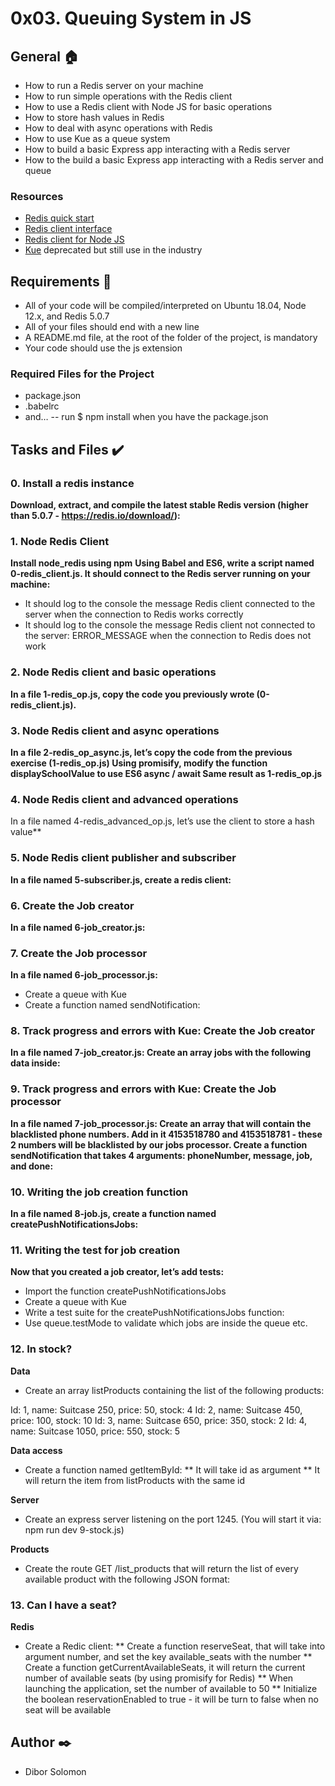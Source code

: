 # 0x03. Queuing System in JS

## General :house:
* How to run a Redis server on your machine
* How to run simple operations with the Redis client
* How to use a Redis client with Node JS for basic operations
* How to store hash values in Redis
* How to deal with async operations with Redis
* How to use Kue as a queue system
* How to build a basic Express app interacting with a Redis server
* How to the build a basic Express app interacting with a Redis server and queue
### Resources
* [Redis quick start](https://redis.io/docs/getting-started/)
* [Redis client interface](https://redis.io/docs/manual/cli/)
* [Redis client for Node JS](https://github.com/redis/node-redis)
* [Kue](https://github.com/Automattic/kue) deprecated but still use in the industry

## Requirements :page_with_curl:
* All of your code will be compiled/interpreted on Ubuntu 18.04, Node 12.x, and Redis 5.0.7
* All of your files should end with a new line
* A README.md file, at the root of the folder of the project, is mandatory
* Your code should use the js extension
### Required Files for the Project
* package.json
* .babelrc
* and…
-- run $ npm install when you have the package.json

## Tasks and Files :heavy_check_mark:
### 0. Install a redis instance
**Download, extract, and compile the latest stable Redis version (higher than 5.0.7 - https://redis.io/download/):**

### 1. Node Redis Client
**Install node_redis using npm**
**Using Babel and ES6, write a script named 0-redis_client.js. It should connect to the Redis server running on your machine:**
- It should log to the console the message Redis client connected to the server when the connection to Redis works correctly
- It should log to the console the message Redis client not connected to the server: ERROR_MESSAGE when the connection to Redis does not work

### 2. Node Redis client and basic operations
**In a file 1-redis_op.js, copy the code you previously wrote (0-redis_client.js).**

### 3. Node Redis client and async operations
**In a file 2-redis_op_async.js, let’s copy the code from the previous exercise (1-redis_op.js)
Using promisify, modify the function displaySchoolValue to use ES6 async / await
Same result as 1-redis_op.js**

### 4. Node Redis client and advanced operations
In a file named 4-redis_advanced_op.js, let’s use the client to store a hash value**

### 5. Node Redis client publisher and subscriber
**In a file named 5-subscriber.js, create a redis client:**

### 6. Create the Job creator
**In a file named 6-job_creator.js:**

### 7. Create the Job processor
**In a file named 6-job_processor.js:**
- Create a queue with Kue
- Create a function named sendNotification:

### 8. Track progress and errors with Kue: Create the Job creator
**In a file named 7-job_creator.js:
Create an array jobs with the following data inside:**

### 9. Track progress and errors with Kue: Create the Job processor
**In a file named 7-job_processor.js:
Create an array that will contain the blacklisted phone numbers. Add in it 4153518780 and 4153518781 - these 2 numbers will be blacklisted by our jobs processor.
Create a function sendNotification that takes 4 arguments: phoneNumber, message, job, and done:**

### 10. Writing the job creation function
**In a file named 8-job.js, create a function named createPushNotificationsJobs:**

### 11. Writing the test for job creation
**Now that you created a job creator, let’s add tests:**
- Import the function createPushNotificationsJobs
- Create a queue with Kue
- Write a test suite for the createPushNotificationsJobs function:
- Use queue.testMode to validate which jobs are inside the queue
etc.

### 12. In stock?
**Data**
- Create an array listProducts containing the list of the following products:

Id: 1, name: Suitcase 250, price: 50, stock: 4
Id: 2, name: Suitcase 450, price: 100, stock: 10
Id: 3, name: Suitcase 650, price: 350, stock: 2
Id: 4, name: Suitcase 1050, price: 550, stock: 5

**Data access**
- Create a function named getItemById:
** It will take id as argument
** It will return the item from listProducts with the same id

**Server**
- Create an express server listening on the port 1245. (You will start it via: npm run dev 9-stock.js)

**Products**
- Create the route GET /list_products that will return the list of every available product with the following JSON format:

### 13. Can I have a seat?
**Redis**
- Create a Redic client:
** Create a function reserveSeat, that will take into argument number, and set the key available_seats with the number
** Create a function getCurrentAvailableSeats, it will return the current number of available seats (by using promisify for Redis)
** When launching the application, set the number of available to 50
** Initialize the boolean reservationEnabled to true - it will be turn to false when no seat will be available

## Author :black_nib:
* Dibor Solomon
